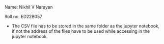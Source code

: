 Name: Nikhil V Narayan

Roll no: ED22B057
  - The CSV file has to be stored in the same folder as the jupyter notebook, if not the address of the files have to be used while accessing in the jupyter notebook.
